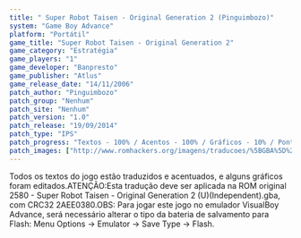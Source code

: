 ```yaml
---
title: " Super Robot Taisen - Original Generation 2 (Pinguimbozo)"
system: "Game Boy Advance"
platform: "Portátil"
game_title: "Super Robot Taisen - Original Generation 2"
game_category: "Estratégia"
game_players: "1"
game_developer: "Banpresto"
game_publisher: "Atlus"
game_release_date: "14/11/2006"
patch_author: "Pinguimbozo"
patch_group: "Nenhum"
patch_site: "Nenhum"
patch_version: "1.0"
patch_release: "19/09/2014"
patch_type: "IPS"
patch_progress: "Textos - 100% / Acentos - 100% / Gráficos - 10% / Ponteiros - 10%"
patch_images: ["http://www.romhackers.org/imagens/traducoes/%5BGBA%5D%20Super%20Robot%20Taisen%20-%20Original%20Generation%202%20-%20Pinguimbozo%20-%201.png","http://www.romhackers.org/imagens/traducoes/%5BGBA%5D%20Super%20Robot%20Taisen%20-%20Original%20Generation%202%20-%20Pinguimbozo%20-%202.png","http://www.romhackers.org/imagens/traducoes/%5BGBA%5D%20Super%20Robot%20Taisen%20-%20Original%20Generation%202%20-%20Pinguimbozo%20-%203.png"]
---
```

Todos os textos do jogo estão traduzidos e acentuados, e alguns gráficos foram editados.ATENÇÃO:Esta tradução deve ser aplicada na ROM original 2580 - Super Robot Taisen - Original Generation 2 (U)(Independent).gba, com CRC32 2AEE0380.OBS: Para jogar este jogo no emulador VisualBoy Advance, será necessário alterar o tipo da bateria de salvamento para Flash: Menu Options -> Emulator -> Save Type -> Flash.